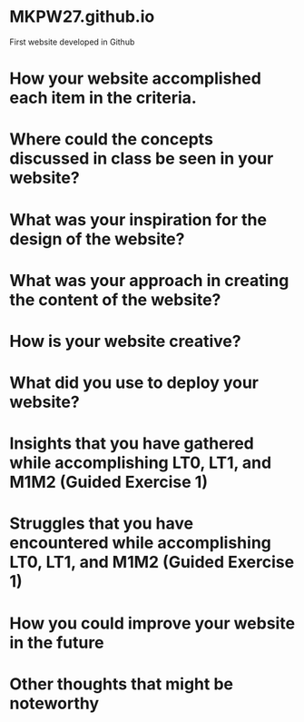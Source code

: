 # MKPW27.github.io
First website developed in Github

# How your website accomplished each item in the criteria.
# Where could the concepts discussed in class be seen in your website?
# What was your inspiration for the design of the website?
# What was your approach in creating the content of the website?
# How is your website creative?
# What did you use to deploy your website?
# Insights that you have gathered while accomplishing LT0, LT1, and M1M2 (Guided Exercise 1)
# Struggles that you have encountered while accomplishing LT0, LT1, and M1M2 (Guided Exercise 1)
# How you could improve your website in the future
# Other thoughts that might be noteworthy
